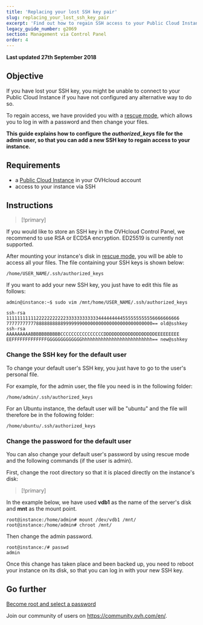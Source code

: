 ```yaml
---
title: 'Replacing your lost SSH key pair'
slug: replacing_your_lost_ssh_key_pair
excerpt: 'Find out how to regain SSH access to your Public Cloud Instance'
legacy_guide_number: g2069
section: Management via Control Panel
order: 4
---
```


**Last updated 27th September 2018**

## Objective

If you have lost your SSH key, you might be unable to connect to your Public Cloud Instance if you have not configured any alternative way to do so.

To regain access, we have provided you with a [rescue mode](../put_an_instance_in_rescue_mode/), which allows you to log in with a password and then change your files.

**This guide explains how to configure the *authorized_keys* file for the admin user, so that you can add a new SSH key to regain access to your instance.**

## Requirements

- a [Public Cloud Instance](https://www.ovhcloud.com/en-gb/public-cloud/) in your OVHcloud account
- access to your instance via SSH

## Instructions

> [!primary]
>
If you would like to store an SSH key in the OVHcloud Control Panel, we recommend to use RSA or ECDSA encryption. ED25519 is currently not supported.
>

After mounting your instance's disk in [rescue mode](../put_an_instance_in_rescue_mode/), you will be able to access all your files. The file containing your SSH keys is shown below:

```
/home/USER_NAME/.ssh/authorized_keys
```

If you want to add your new SSH key, you just have to edit this file as follows:

```
admin@instance:~$ sudo vim /mnt/home/USER_NAME/.ssh/authorized_keys

ssh-rsa 1111111111122222222222333333333333444444444555555555556666666666
777777777778888888888999999900000000000000000000000000== old@sshkey
ssh-rsa AAAAAAAAABBBBBBBBBBBCCCCCCCCCCCCCCCCDDDDDDDDDDDDDDDDDDDEEEEEEEEE
EEFFFFFFFFFFFFFGGGGGGGGGGGGGhhhhhhhhhhhhhhhhhhhhhhhhhh== new@sshkey
```

### Change the SSH key for the default user

To change your default user's SSH key, you just have to go to the user's personal file.

For example, for the admin user, the file you need is in the following folder:

```
/home/admin/.ssh/authorized_keys
```

For an Ubuntu instance, the default user will be "ubuntu" and the file will therefore be in the following folder:

```
/home/ubuntu/.ssh/authorized_keys
```

### Change the password for the default user

You can also change your default user's password by using rescue mode and the following commands (if the user is admin).

First, change the root directory so that it is placed directly on the instance's disk:

> [!primary]
>
In the example below, we have used **vdb1** as the name of the server's disk and **mnt** as the mount point.
>


```
root@instance:/home/admin# mount /dev/vdb1 /mnt/
root@instance:/home/admin# chroot /mnt/
```

Then change the admin password.

```
root@instance:/# passwd 
admin
```

Once this change has taken place and been backed up, you need to reboot your instance on its disk, so that you can log in with your new SSH key.

## Go further

[Become root and select a password](../become_root_and_select_a_password/)

Join our community of users on <https://community.ovh.com/en/>.
